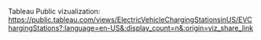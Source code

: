 Tableau Public vizualization: https://public.tableau.com/views/ElectricVehicleChargingStationsinUS/EVChargingStations?:language=en-US&:display_count=n&:origin=viz_share_link
